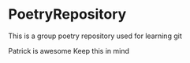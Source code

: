 # PoetryRepository
This is a group poetry repository used for learning git

Patrick is awesome
Keep this in mind
